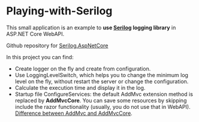 # Playing-with-Serilog

This small application is an example to **use [Serilog](https://github.com/serilog/serilog "Serilog") logging library** in ASP.NET Core WebAPI.

Github repository for [Serilog.AspNetCore](https://github.com/serilog/serilog-aspnetcore "Serilog.AspNetCore")

In this project you can find:
- Create logger on the fly and create from configuration.
- Use LoggingLevelSwitch, which helps you to change the minimum log level on the fly, without restart the server or change the configuration.
- Calculate the execution time and display it in the log.
- Startup file ConfigureServices: the default AddMvc extension method is replaced by **AddMvcCore**. You can save some resources by skipping include the razor functionality (usually, you do not use that in WebAPI). [Difference between AddMvc and AddMvcCore](https://offering.solutions/blog/articles/2017/02/07/difference-between-addmvc-addmvcore "Difference between AddMvc and AddMvcCore").
